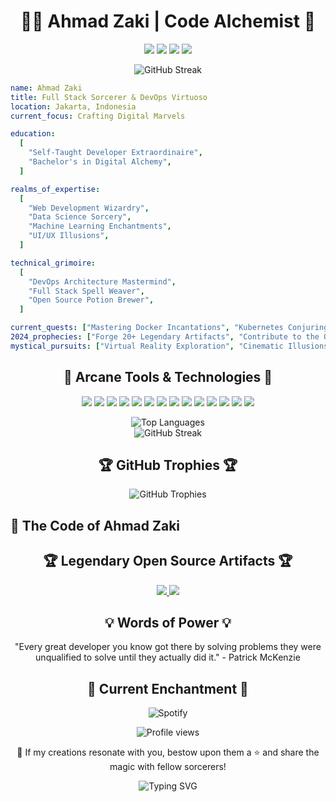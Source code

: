 <div align="center">
  <h1>👨‍💻 Ahmad Zaki | Code Alchemist 🧪</h1>
</div>

<p align="center">
  <a href="https://ahmadzakiyox.github.io"><img src="https://img.shields.io/badge/🌐_Portfolio-4285F4?style=for-the-badge&logoColor=white"></a>
  <a href="https://www.linkedin.com/in/yourusername/"><img src="https://img.shields.io/badge/LinkedIn-0077B5?style=for-the-badge&logo=linkedin&logoColor=white"></a>
  <a href="https://twitter.com/yourusername"><img src="https://img.shields.io/badge/Twitter-1DA1F2?style=for-the-badge&logo=twitter&logoColor=white"></a>
  <a href="https://dev.to/yourusername"><img src="https://img.shields.io/badge/DEV.TO-0A0A0A?style=for-the-badge&logo=dev.to&logoColor=white"></a>
</p>

<div align="center">
  <img src="https://github-readme-streak-stats.herokuapp.com/?user=ahmadzakiyox&theme=radical" alt="GitHub Streak">
</div>

```yaml
name: Ahmad Zaki
title: Full Stack Sorcerer & DevOps Virtuoso
location: Jakarta, Indonesia
current_focus: Crafting Digital Marvels

education:
  [
    "Self-Taught Developer Extraordinaire",
    "Bachelor's in Digital Alchemy",
  ]

realms_of_expertise:
  [
    "Web Development Wizardry",
    "Data Science Sorcery",
    "Machine Learning Enchantments",
    "UI/UX Illusions",
  ]

technical_grimoire:
  [
    "DevOps Architecture Mastermind",
    "Full Stack Spell Weaver",
    "Open Source Potion Brewer",
  ]

current_quests: ["Mastering Docker Incantations", "Kubernetes Conjuring", "AI/ML Divination"]
2024_prophecies: ["Forge 20+ Legendary Artifacts", "Contribute to the Open Source Pantheon"]
mystical_pursuits: ["Virtual Reality Exploration", "Cinematic Illusions", "Hackathon Time-bending", "Digital Scroll Scribing"]
```
<h2 align="center">🔮 Arcane Tools & Technologies 🔮</h2>
<p align="center">
  <img src="https://img.shields.io/badge/-JavaScript-F7DF1E?style=for-the-badge&logo=javascript&logoColor=black" />
  <img src="https://img.shields.io/badge/-Python-3776AB?style=for-the-badge&logo=Python&logoColor=white" />
  <img src="https://img.shields.io/badge/-React-61DAFB?style=for-the-badge&logo=react&logoColor=black" />
  <img src="https://img.shields.io/badge/-Node.js-339933?style=for-the-badge&logo=Node.js&logoColor=white" />
  <img src="https://img.shields.io/badge/-TypeScript-3178C6?style=for-the-badge&logo=typescript&logoColor=white" />
  <img src="https://img.shields.io/badge/-Docker-2496ED?style=for-the-badge&logo=docker&logoColor=white" />
  <img src="https://img.shields.io/badge/-GraphQL-E10098?style=for-the-badge&logo=graphql&logoColor=white" />
  <img src="https://img.shields.io/badge/-AWS-232F3E?style=for-the-badge&logo=amazon-aws&logoColor=white" />
  <img src="https://img.shields.io/badge/-Azure-0089D6?style=for-the-badge&logo=microsoft-azure&logoColor=white" />
  <img src="https://img.shields.io/badge/-Git-F05032?style=for-the-badge&logo=git&logoColor=white" />
  <img src="https://img.shields.io/badge/-Heroku-430098?style=for-the-badge&logo=heroku&logoColor=white" />
  <img src="https://img.shields.io/badge/-Express.js-000000?style=for-the-badge&logo=express&logoColor=white" />
  <img src="https://img.shields.io/badge/-Google_Cloud-4285F4?style=for-the-badge&logo=google-cloud&logoColor=white" />
  <img src="https://img.shields.io/badge/-DigitalOcean-0080FF?style=for-the-badge&logo=digitalocean&logoColor=white" />
</p>
<div align="center">
  <img src="https://github-readme-stats.vercel.app/api/top-langs/?username=ahmadzakiyox&theme=radical&layout=compact" alt="Top Languages">
</div>
<div align="center">
  <img src="https://github-readme-streak-stats.herokuapp.com/?user=ahmadzakiyox&theme=radical" alt="GitHub Streak">
</div>

<h2 align="center">🏆 GitHub Trophies 🏆</h2>

<div align="center">
  <img src="https://github-profile-trophy.vercel.app/?username=ahmadzakiyox&theme=radical&no-frame=true&no-bg=false&margin-w=4&row=2&column=3" alt="GitHub Trophies">
</div>

## 🧬 The Code of Ahmad Zaki
<h2 align="center">🏆 Legendary Open Source Artifacts 🏆</h2>
<p align="center">
  <a href="https://github.com/ahmadzakiyox/nuxbot">
    <img src="https://github-readme-stats.vercel.app/api/pin/?username=ahmadzakiyox&repo=nuxbot&theme=radical" />
  </a>
  <a href="https://github.com/ahmadzakiyox/Restapi-Website">
    <img src="https://github-readme-stats.vercel.app/api/pin/?username=ahmadzakiyox&repo=Restapi-Website&theme=radical" />
  </a>
</p>
<h2 align="center">💡 Words of Power 💡</h2>
<p align="center">"Every great developer you know got there by solving problems they were unqualified to solve until they actually did it." - Patrick McKenzie</p>
<h2 align="center">🎵 Current Enchantment 🎵</h2>
<p align="center">
  <img src="https://spotify-github-profile.vercel.app/api/view?uid=your-spotify-id&cover_image=true&theme=default" alt="Spotify">
</p>
<div align="center">
  <img src="https://komarev.com/ghpvc/?username=ahmadzakiyox&color=blueviolet&style=for-the-badge" alt="Profile views">
</div>
<p align="center">💙 If my creations resonate with you, bestow upon them a ⭐ and share the magic with fellow sorcerers!</p>

<p align="center">
  <img src="https://readme-typing-svg.herokuapp.com?font=Fira+Code&pause=1000&color=7B36F7&center=true&vCenter=true&width=435&lines=Always+coding%2C+always+learning;Turning+coffee+into+code;Debugging+the+world%2C+one+line+at+a+time" alt="Typing SVG" />
</p>

